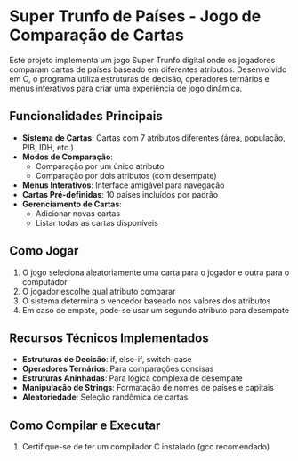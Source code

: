 # Super Trunfo de Países - Jogo de Comparação de Cartas

Este projeto implementa um jogo Super Trunfo digital onde os jogadores comparam cartas de países baseado em diferentes atributos. Desenvolvido em C, o programa utiliza estruturas de decisão, operadores ternários e menus interativos para criar uma experiência de jogo dinâmica.

## Funcionalidades Principais

- **Sistema de Cartas**: Cartas com 7 atributos diferentes (área, população, PIB, IDH, etc.)
- **Modos de Comparação**:
  - Comparação por um único atributo
  - Comparação por dois atributos (com desempate)
- **Menus Interativos**: Interface amigável para navegação
- **Cartas Pré-definidas**: 10 países incluídos por padrão
- **Gerenciamento de Cartas**:
  - Adicionar novas cartas
  - Listar todas as cartas disponíveis

## Como Jogar

1. O jogo seleciona aleatoriamente uma carta para o jogador e outra para o computador
2. O jogador escolhe qual atributo comparar
3. O sistema determina o vencedor baseado nos valores dos atributos
4. Em caso de empate, pode-se usar um segundo atributo para desempate

## Recursos Técnicos Implementados

- **Estruturas de Decisão**: if, else-if, switch-case
- **Operadores Ternários**: Para comparações concisas
- **Estruturas Aninhadas**: Para lógica complexa de desempate
- **Manipulação de Strings**: Formatação de nomes de países e capitais
- **Aleatoriedade**: Seleção randômica de cartas

## Como Compilar e Executar

1. Certifique-se de ter um compilador C instalado (gcc recomendado)

